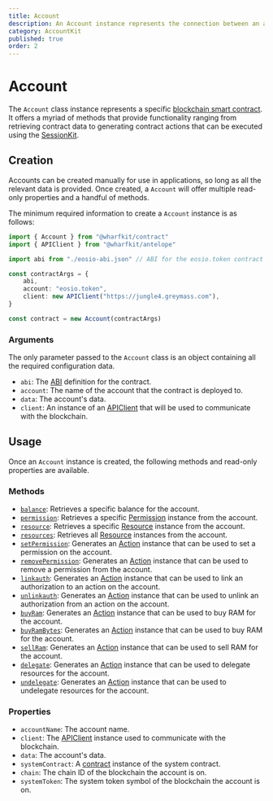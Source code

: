 ```yaml
---
title: Account
description: An Account instance represents the connection between an application's code and an Antelope blockchain account. It facilates interaction with accounts by offering methods for data retrieval and action generation.
category: AccountKit
published: true
order: 2
---
```


# Account

The `Account` class instance represents a specific [blockchain smart contract](https://docs.eosnetwork.com/docs/latest/smart-contracts/). It offers a myriad of methods that provide functionality ranging from retrieving contract data to generating contract actions that can be executed using the [SessionKit](/docs/session-kit/transact).

## Creation

Accounts can be created manually for use in applications, so long as all the relevant data is provided. Once created, a `Account` will offer multiple read-only properties and a handful of methods.

The minimum required information to create a `Account` instance is as follows:

```ts
import { Account } from "@wharfkit/contract"
import { APIClient } from "@wharfkit/antelope"

import abi from "./eosio-abi.json" // ABI for the eosio.token contract

const contractArgs = {
    abi,
    account: "eosio.token",
    client: new APIClient("https://jungle4.greymass.com"),
}

const contract = new Account(contractArgs)
```

### Arguments

The only parameter passed to the `Account` class is an object containing all the required configuration data.

- `abi`: The [ABI](/docs/antelope/abi) definition for the contract.
- `account`: The name of the account that the contract is deployed to.
- `data`: The account's data.
- `client`: An instance of an [APIClient](/docs/antelope/api-client) that will be used to communicate with the blockchain.

## Usage

Once an `Account` instance is created, the following methods and read-only properties are available.

### Methods

- [`balance`](/docs/account-kit/balance-method): Retrieves a specific balance for the account.
- [`permission`](/docs/account-kit/permission-method): Retrieves a specific [Permission](/docs/account-kit/permission) instance from the account.
- [`resource`](/docs/account-kit/resource-method): Retrieves a specific [Resource](/docs/account-kit/resource) instance from the account.
- [`resources`](/docs/account-kit/resources-method): Retrieves all [Resource](/docs/account-kit/resource) instances from the account.
- [`setPermission`](/docs/account-kit/set-permission): Generates an [Action](/docs/antelope/action) instance that can be used to set a permission on the account.
- [`removePermission`](/docs/account-kit/remove-permission): Generates an [Action](/docs/antelope/action) instance that can be used to remove a permission from the account.
- [`linkauth`](/docs/account-kit/linkauth): Generates an [Action](/docs/antelope/action) instance that can be used to link an authorization to an action on the account.
- [`unlinkauth`](/docs/account-kit/unlinkauth): Generates an [Action](/docs/antelope/action) instance that can be used to unlink an authorization from an action on the account.
- [`buyRam`](/docs/account-kit/buy-ram): Generates an [Action](/docs/antelope/action) instance that can be used to buy RAM for the account.
- [`buyRamBytes`](/docs/account-kit/buy-ram-bytes): Generates an [Action](/docs/antelope/action) instance that can be used to buy RAM for the account.
- [`sellRam`](/docs/account-kit/sell-ram): Generates an [Action](/docs/antelope/action) instance that can be used to sell RAM for the account.
- [`delegate`](/docs/account-kit/delegate): Generates an [Action](/docs/antelope/action) instance that can be used to delegate resources for the account.
- [`undelegate`](/docs/account-kit/undelegate): Generates an [Action](/docs/antelope/action) instance that can be used to undelegate resources for the account.

### Properties

- `accountName`: The account name.
- `client`: The [APIClient](/docs/antelope/api-client) instance used to communicate with the blockchain.
- `data`: The account's data.
- `systemContract`: A [contract](/docs/contract-kit/contract) instance of the system contract.
- `chain`: The chain ID of the blockchain the account is on.
- `systemToken`: The system token symbol of the blockchain the account is on.
